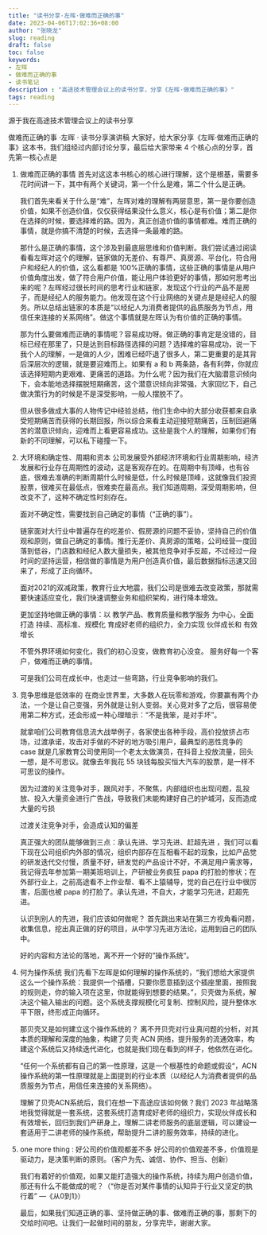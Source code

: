 ```yaml
---
title: "读书分享·左晖·做难而正确的事"
date: 2023-04-06T17:02:36+08:00
author: "张晓龙"
slug: reading
draft: false
toc: false
keywords:
- 左晖
- 做难而正确的事
- 读书笔记
description : "高途技术管理会议上的读书分享，分享《左晖·做难而正确的事》"
tags: reading
---
```


源于我在高途技术管理会议上的读书分享

做难而正确的事 ·左晖 · 读书分享演讲稿
	大家好，给大家分享《左晖·做难而正确的事》这本书，我们组经过内部讨论分享，最后给大家带来 4 个核心点的分享，首先第一核心点是

1. 做难而正确的事情
	首先对这这本书核心的核心进行理解，这个是根基，需要多花时间讲一下，其中有两个关键词，第一个什么是难，第二个什么是正确。

	我们首先来看关于什么是“难”，左晖对难的理解有两层意思，第一是你要创造价值，如果不创造价值，仅仅获得结果没什么意义，核心是有价值；第二是你在选择的时候，要选择难的路。因为，真正创造价值的事情都难。难而正确的事情，就是你搞不清楚的时候，去选择一条最难的路。

	那什么是正确的事情，这个涉及到最底层思维和价值判断。我们尝试通过阅读看看左晖对这个的理解，链家做的无差价、有尊严、真房源、平台化，符合用户和经纪人的价值，这么看都是 100%正确的事情，这些正确的事情是从用户价值角度出发，做了符合用户价值，能让用户体验更好的事情，那如何思考出来的呢？左晖经过很长时间的思考行业和链家，发现这个行业的产品不是房子，而是经纪人的服务能力。他发现在这个行业网络的关键点是是经纪人的服务。所以总结出链家的本质是“以经纪人为消费者提供的品质服务为节点，用信任来连接的关系网络”。做这个事情就是左晖认为有价值的正确的事情。

	那为什么要做难而正确的事情呢？容易成功呀。做正确的事肯定是没错的，目标已经在那里了，只是达到目标路径选择的问题？选择难的容易成功，说一下我个人的理解，一是做的人少，困难已经吓退了很多人，第二更重要的是其背后深层次的逻辑，就是要迎难而上。如果有 a 和 b 两条路，各有利弊，你就应该选择短期内更艰难、更痛苦的道路。为什么呢？因为我们在大脑潜意识倾向下，会本能地选择摆脱短期痛苦，这个潜意识倾向非常强，大家回忆下，自己做决策行为的时候是不是深受影响，一般人摆脱不了。

	但从很多做成大事的人物传记中经验总结，他们生命中的大部分收获都来自承受短期痛苦而获得的长期回报，所以综合来看主动迎接短期痛苦，压制回避痛苦的潜意识倾向，迎难而上看更容易成功。这些是我个人的理解，如果你们有新的不同理解，可以私下碰撞一下。

2. 大环境和确定性、周期和资本
	公司发展受外部经济环境和行业周期影响，经济发展和行业存在周期性的波动，这是客观存在的。在周期中有顶峰，也有谷底，很难去准确的判断周期什么时候是低，什么时候是顶峰，这就像我们投资股票，很难买在最低点，很难卖在最高点。我们知道周期，深受周期影响，但改变不了，这种不确定性时刻存在。

	面对不确定性，需要找到自己确定的事情（“正确的事”）。

	链家面对大行业中普遍存在的吃差价、假房源的问题不妥协，坚持自己的价值观和原则，做自己确定的事情。推行无差价、真房源的策略，公司经营一度回落到低谷，门店数和经纪人数大量损失，被其他竞争对手反超，不过经过一段时间的坚持运营，相信做的事情是为用户创造真价值，最后数据指标迅速又回来了，形成了正向循环。

	面对2021的双减政策，教育行业大地震，我们公司是很难去改变政策，那就需要快速适应变化，我们快速调整业务和组织架构，进行降本增效。

	更加坚持地做正确的事情：以 教学产品、教育质量和教学服务 为中心，全面打造 持续、高标准、规模化 育成好老师的组织力，全力实现 伙伴成长和 有效增长

	不管外界环境如何变化，我们的初心没变，做教育初心没变。  服务好每一个客户，做难而正确的事情。

	可是我们公司在成长中，也走过一些弯路，行业竞争影响的我们。

3. 竞争思维是低效率的
	在商业世界里，大多数人在玩零和游戏，你要赢有两个办法，一个是让自己变强，另外就是让别人变弱。关心竞对多了之后，很容易使用第二种方式，还会形成一种心理暗示：“不是我笨，是对手坏”。

	就拿咱们公司教育信息流大战举例子，各家使出各种手段，高价投放挤占市场，过渡承诺，攻击对手做的不好的地方吸引用户，最典型的恶性竞争的 case 就是几家教育公司使用同一个老太太做演员，在抖音上投放流量，回头一想，是不可思议。就像去年我花 55 块钱每股买恒大汽车的股票，是一样不可思议的操作。

	因为过渡的关注竞争对手，跟风对手，不聚焦，内部组织也出现问题，乱投放、投入大量资金进行广告战，导致我们未能构建好自己的护城河，反而造成大量的亏损

	过渡关注竞争对手，会造成认知的偏差

	真正强大的团队能够做到三点：承认先进、学习先进、赶超先进 ，我们可以看下现在公司组织内外部的情况，组织内部存在互相看不起的现象，比如产品觉的研发迭代交付慢，质量不好，研发觉的产品设计不好，不满足用户需求等，我记得去年参加第一期美班培训上，产研被业务疯狂 papa 的打脸的惨状；在外部行业上，之前高途看不上作业帮、看不上猿辅导，觉的自己在行业中很厉害，后面也被 papa 的打脸了。承认先进，不自大，才能学习先进，赶超先进。

	认识到别人的先进，我们应该如何做呢？ 首先跳出来站在第三方视角看问题，收集信息，挖出真正做的好的项目，从中学习先进方法论，运用到自己的团队中。

	好的内容和方法论的落地，离不开一个好的”操作系统“。

4. 何为操作系统
	我们先看下左晖是如何理解的操作系统的，“我们想给大家提供这么一个操作系统：我提供一个插槽，只要你愿意插到这个插座里面，按照我的规则走，你的输入项在这里，你就能得到想要的结果。”，贝壳做为系统，解决这个输入输出的问题。这个系统支撑规模化可复制、控制风险，提升整体水平下限，终形成正向循环。

	那贝壳又是如何建立这个操作系统的？ 离不开贝壳对行业真问题的分析，对其本质的理解和深度的抽象，构建了贝壳 ACN 网络，提升服务的流通效率，构建这个系统后又持续迭代进化，也就是我们现在看到的样子，他依然在进化。

	“任何一个系统都有自己的第一性原理，这是一个根基性的命题或假设“，ACN 操作系统的第一性原理就是上面提到的行业本质（以经纪人为消费者提供的品质服务为节点，用信任来连接的关系网络）。

	理解了贝壳ACN系统后，我们在想一下高途应该如何做？我们 2023 年战略落地我觉得就是一套系统，这套系统打造育成好老师的组织力，实现伙伴成长和有效增长，回归到我们产研身上，理解二讲老师服务的底层逻辑，可以建设一套适用于二讲老师的操作系统，帮助提升二讲的服务效率，持续的进化。
	
5. one more thing : 好公司的价值观都差不多
	好公司的价值观差不多，价值观是驱动力，是决策判断的原则。（客户为先、诚信、协作、担当、创新）
	
	我们有着好的价值观，如果又能打造强大的操作系统，持续为用户创造价值，那还有什么不能做成的呢？（“你是否对某件事情的认知异于行业又坚定的执行着” —《从0到1》）

	最后，如果我们知道正确的事、坚持做正确的事、做难而正确的事，那剩下的交给时间吧。让我们一起做时间的朋友，分享完毕，谢谢大家。